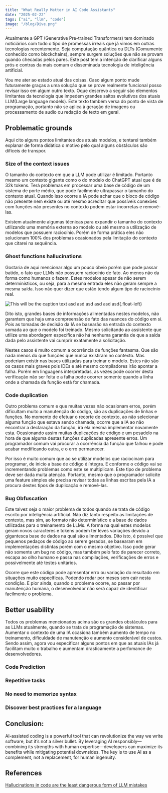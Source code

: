 ```yaml
---
title: "What Really Matter in AI Code Assistants"
date: "2025-02-22"
tags: ["ai", "llm", "code"]
image: "/blog/Dive.png"
---
```


Atualmente a GPT (Generative Pre-trained Transformers) tem dominado noticiários com todo o tipo de promessas irreais que já vimos em outras tecnologias recentemente. Seja computação quântica ou DLTs (Comumente conhecido como blockchains), sempre surgem soluções que não se provam quando checadas pelos pares. Este post tem a intenção de clarificar alguns prós e contras da mais comum e disseminada tecnologia de inteligência artificial. 

Vou me ater ao estado atual das coisas. Caso algum ponto mude futuramente graças a uma solução que se prove realmente funcional posso revisar isso em algum outro texto. Oque descrevo a seguir são elementos limitantes da tecnologia que impedem grandes saltos evolutivos dos atuais LLM(Large language models). Este texto também versa do ponto de vista de programação, portanto não se aplica à geração de imagens ou processamento de audio ou redação de texto em geral.
  
## Problematic grounds

Aqui cito alguns pontos limitantes dos atuais modelos, e tentarei também explanar de forma didática o motivo pelo qual alguns obstáculos são difíceis de transpor.

### Size of the context issues

O tamanho do contexto em que a LLM pode utilizar é limitado. Portanto mesmo um contexto gigante como o do modelo do ChatGPT atual que é de 32k tokens. Terá problemas em processar uma base de código de um sistema de porte médio, que pode facilmente ultrapassar o tamanho do contexto atual. Quando isso ocorre a IA pode achar que o bloco de código não presente nem existe ou até mesmo acreditar que possíveis conexões com funções não presentes no contexto podem estar incorretas e removê-las.

Existem atualmente algumas técnicas para expandir o tamanho do contexto utilizando uma memória externa ao modelo ou até mesmo a utilização de modelos que possuem raciocínio. Porém de forma prática eles não solucionam 100% dos problemas ocasionados pela limitação do contexto que citarei na sequência.

### Ghost functions hallucinations

Gostaria de aqui mencionar algo um pouco óbvio porém que pode passar batido, o fato que LLMs não possuem raciocínio de fato. Ao menos não da forma como humanos o fazem. Estes modelos apesar de não serem determinísticos, ou seja, para a mesma entrada eles não geram sempre a mesma saída. Isso não quer dizer que estão tendo algum tipo de raciocínio real.

![This will be the caption text asd asd asd asd asd asd{.float-left}](/blog/Dive.png)

Dito isto, grandes bases de informações alimentadas nestes modelos, não garantem que haja uma compreensão de fato das nuances do código em si. Pois as tomadas de decisão da IA se basearão na entrada do contexto somada ao que o modelo foi treinado. Mesmo solicitando ao assistente que utilize uma abordagem específica não há nenhuma garantia de que a saída dada pelo assistente vai cumprir exatamente a solicitação.

Nestes casos é muito comum a ocorrência de funções fantasma. Que são nada menos do que funções que nunca existiram no contexto. Mas poderiam existir nas bases utilizadas para treinar o modelo. Estes não são os casos mais graves pois IDEs e até mesmo compiladores irão apontar a falha. Porém em linguagens interpretadas, as vezes pode ocorrer desta verificação não ser feita e a falha pode ocorrer somente quando a linha onde a chamada da função está for chamada.


### Code duplication

Outro problema comum e que muitas vezes não ocasionam erros, porém dificultam muito a manutenção do código, são as duplicações de linhas e funções. No momento de efetuar o recorte de contexto, ao não selecionar alguma função que estava sendo chamada, ocorre que a IA ao não encontrar a declaração da função, irá ela mesma implementar novamente esta. Ocasionando assim muitas duplicações de código e um pesadelo na hora de que alguma destas funções duplicadas apresente erros. Um programador comum vai procurar a ocorrência da função que falhou e pode acabar modificando outra, e o erro permanecer. 

Por isso é muito comum que ao se utilizar modelos que raciocinam para programar, de inicio a base de código é íntegra. E conforme o código vai se incrementando problemas como este se multiplicam. Este tipo de problema deve ser dada muita atenção. Portanto, mesmo que o programador solicite uma feature simples ele precisa revisar todas as linhas escritas pela IA a procura destes tipos de duplicação e removê-las.

### Bug Obfuscation

Este talvez seja o maior problema de todos quando se trata de código escrito por inteligência artificial. Não diz tanto respeito as limitações de contexto, mas sim, ao formato não determinístico e a base de dados utilizadas para o treinamento de LLMs. A forma na qual estes modelos geram novos caracteres e tokens podem ter leves variações devido a gigantesca base de dados na qual são alimentados. Dito isto, é possível que pequenos pedaços de código ao serem gerados, se basearam em implementações distintas porém com o mesmo objetivo. Isso pode gerar não somente um bug no código, mas também pelo fato de parecer correto, escapa ao olho humano e passa nas compilações, verificações de erros e possivelmente até testes unitários.

Ocorre que este código pode apresentar erro ou variação do resultado em situações muito específicas. Podendo rodar por meses sem cair nesta condição. E pior ainda, quando o problema ocorre, ao passar por manutenção humana, o desenvolvedor não será capaz de identificar facilmente o problema.

## Better usability

Todos os problemas mencionados acima são os grandes obstáculos para as LLMs atualmente, quando se trata de programação de sistemas. Aumentar o contexto de uma IA ocasiona também aumento de tempo no treinamento, dificuldade de manutenção e aumento considerável de custos. Sendo assim, agora vou especificar alguns pontos em que as atuais IAs já facilitam muito o trabalho e aumentam drasticamente a perfomance de desenvolvedores.  

### Code Prediction

  

### Repetitive tasks

  

### No need to memorize syntax

  

### Discover best practices for a language

## Conclusion:

AI-assisted coding is a powerful tool that can revolutionize the way we write software, but it’s not a silver bullet. By leveraging AI responsibly—combining its strengths with human expertise—developers can maximize its benefits while mitigating potential downsides. The key is to use AI as a complement, not a replacement, for human ingenuity.

## References

[Hallucinations in code are the least dangerous form of LLM mistakes](https://simonwillison.net/2025/Mar/2/hallucinations-in-code/)